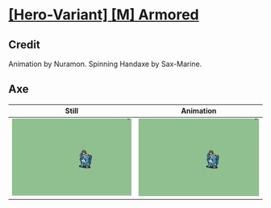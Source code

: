 # [\[Hero-Variant\] \[M\] Armored](../)

## Credit

Animation by Nuramon.
Spinning Handaxe by Sax-Marine.
	
## Axe

| Still | Animation |
| :---: | :-------: |
| ![Axe still](./Axe_000.png) | ![Axe animation](./Axe.gif) |
